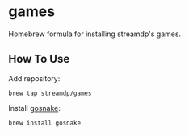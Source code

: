 # games

Homebrew formula for installing streamdp's games.

## How To Use

Add repository:
```
brew tap streamdp/games
```

Install [gosnake](https://github.com/streamdp/gosnake):
```
brew install gosnake
```
